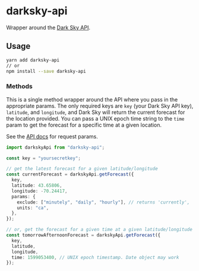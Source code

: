 # darksky-api

Wrapper around the [Dark Sky API](https://darksky.net/dev/docs).

## Usage

```bash
yarn add darksky-api
// or
npm install --save darksky-api
```

### Methods

This is a single method wrapper around the API where you pass in the appropriate params. The only required keys are `key` (your Dark Sky API key), `latitude`, and `longitude`, and Dark Sky will return the current forecast for the location provided. You can pass a UNIX epoch time string to the `time` param to get the forecast for a specific time at a given location.

See the [API docs](https://darksky.net/dev/docs) for request params.

```ts
import darkskyApi from "darksky-api";

const key = "yoursecretkey";

// get the latest forecast for a given latitude/longitude
const currentForecast = darkskyApi.getForecast({
  key,
  latitude: 43.65806,
  longitude: -70.24417,
  params: {
    exclude: ["minutely", "daily", "hourly"], // returns 'currently', 'alerts', 'flags'
    units: "ca",
  },
});

// or, get the forecast for a given time at a given latitude/longitude
const tomorrowAfternoonForecast = darkskyApi.getForecast({
  key,
  latitude,
  longitude,
  time: 1599053400, // UNIX epoch timestamp. Date object may work
});
```
